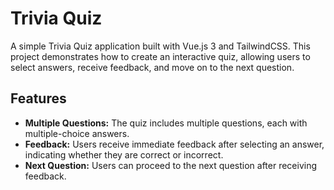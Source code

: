 # Trivia Quiz

A simple Trivia Quiz application built with Vue.js 3 and TailwindCSS. This project demonstrates how to create an interactive quiz, allowing users to select answers, receive feedback, and move on to the next question.

## Features

- **Multiple Questions:** The quiz includes multiple questions, each with multiple-choice answers.
- **Feedback:** Users receive immediate feedback after selecting an answer, indicating whether they are correct or incorrect.
- **Next Question:** Users can proceed to the next question after receiving feedback.